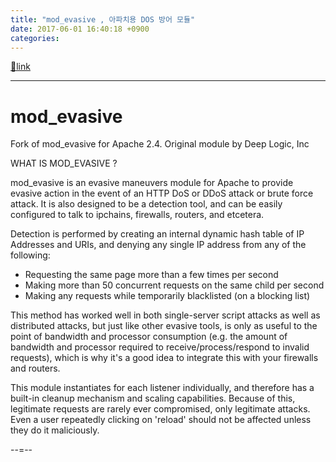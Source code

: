 ```yaml
---
title: "mod_evasive , 아파치용 DOS 방어 모듈"
date: 2017-06-01 16:40:18 +0900
categories: 
---
```

[🔗link](http://www.mins01.com/mh/tech/read/1087)
***


mod_evasive
===========

Fork of mod_evasive for Apache 2.4. Original module by Deep Logic, Inc



WHAT IS MOD_EVASIVE ?



mod_evasive is an evasive maneuvers module for Apache to provide evasive action in the event of an HTTP DoS or DDoS attack or brute force attack. It is also designed to be a detection tool, and can be easily configured to talk to ipchains, firewalls, routers, and etcetera.



Detection is performed by creating an internal dynamic hash table of IP Addresses and URIs, and denying any single IP address from any of the following:



- Requesting the same page more than a few times per second
- Making more than 50 concurrent requests on the same child per second
- Making any requests while temporarily blacklisted (on a blocking list)

This method has worked well in both single-server script attacks as well as distributed attacks, but just like other evasive tools, is only as useful to the point of bandwidth and processor consumption (e.g. the amount of bandwidth and processor required to receive/process/respond to invalid requests), which is why it's a good idea to integrate this with your firewalls and routers.



This module instantiates for each listener individually, and therefore has a built-in cleanup mechanism and scaling capabilities. Because of this, legitimate requests are rarely ever compromised, only legitimate attacks. Even a user repeatedly clicking on 'reload' should not be affected unless they do it maliciously.



  


--=--




